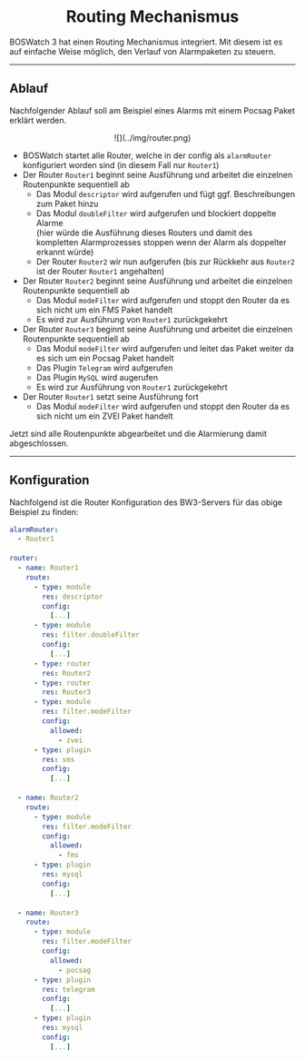 # <center>Routing Mechanismus</center>

BOSWatch 3 hat einen Routing Mechanismus integriert. Mit diesem ist es auf einfache Weise möglich, den Verlauf von Alarmpaketen zu steuern.


---
## Ablauf

Nachfolgender Ablauf soll am Beispiel eines Alarms mit einem Pocsag Paket erklärt werden.

<center>![](../img/router.png)</center>

- BOSWatch startet alle Router, welche in der config als `alarmRouter` konfiguriert worden sind (in diesem Fall nur `Router1`)
- Der Router `Router1` beginnt seine Ausführung und arbeitet die einzelnen Routenpunkte sequentiell ab
    - Das Modul `descriptor` wird aufgerufen und fügt ggf. Beschreibungen zum Paket hinzu
    - Das Modul `doubleFilter` wird aufgerufen und blockiert doppelte Alarme  
    (hier würde die Ausführung dieses Routers und damit des kompletten Alarmprozesses stoppen wenn der Alarm als doppelter erkannt würde)
    - Der Router `Router2` wir nun aufgerufen (bis zur Rückkehr aus `Router2` ist der Router `Router1` angehalten)
- Der Router `Router2` beginnt seine Ausführung und arbeitet die einzelnen Routenpunkte sequentiell ab
    - Das Modul `modeFilter` wird aufgerufen und stoppt den Router da es sich nicht um ein FMS Paket handelt
    - Es wird zur Ausführung von `Router1` zurückgekehrt
- Der Router `Router3` beginnt seine Ausführung und arbeitet die einzelnen Routenpunkte sequentiell ab
    - Das Modul `modeFilter` wird aufgerufen und leitet das Paket weiter da es sich um ein Pocsag Paket handelt
    - Das Plugin `Telegram` wird aufgerufen
    - Das Plugin `MySQL` wird augerufen
    - Es wird zur Ausführung von `Router1` zurückgekehrt
- Der Router `Router1` setzt seine Ausführung fort
    - Das Modul `modeFilter` wird aufgerufen und stoppt den Router da es sich nicht um ein ZVEI Paket handelt

Jetzt sind alle Routenpunkte abgearbeitet und die Alarmierung damit abgeschlossen.

---
## Konfiguration

Nachfolgend ist die Router Konfiguration des BW3-Servers für das obige Beispiel zu finden:

```yaml
alarmRouter:
  - Router1

router:
  - name: Router1
    route:
      - type: module
        res: descriptor
        config:
          [...]
      - type: module
        res: filter.doubleFilter
        config:
          [...]
      - type: router
        res: Router2
      - type: router
        res: Router3
      - type: module
        res: filter.modeFilter
        config:
          allowed:
            - zvei
      - type: plugin
        res: sms
        config:
          [...]

  - name: Router2
    route:
      - type: module
        res: filter.modeFilter
        config:
          allowed:
            - fms
      - type: plugin
        res: mysql
        config:
          [...]

  - name: Router3
    route:
      - type: module
        res: filter.modeFilter
        config:
          allowed:
            - pocsag
      - type: plugin
        res: telegram
        config:
          [...]
      - type: plugin
        res: mysql
        config:
          [...]
```
